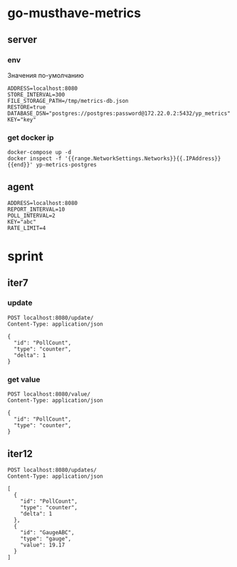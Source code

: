 # go-musthave-metrics

## server

### env

Значения по-умолчанию
```dotenv
ADDRESS=localhost:8080
STORE_INTERVAL=300
FILE_STORAGE_PATH=/tmp/metrics-db.json
RESTORE=true
DATABASE_DSN="postgres://postgres:password@172.22.0.2:5432/yp_metrics"
KEY="key"
```

### get docker ip

```shell
docker-compose up -d
docker inspect -f '{{range.NetworkSettings.Networks}}{{.IPAddress}}{{end}}' yp-metrics-postgres
```

## agent

```dotenv
ADDRESS=localhost:8080
REPORT_INTERVAL=10
POLL_INTERVAL=2
KEY="abc"
RATE_LIMIT=4
```

# sprint

## iter7

### update

```http request
POST localhost:8080/update/
Content-Type: application/json

{
  "id": "PollCount",
  "type": "counter",
  "delta": 1
}
```

### get value 

```http request
POST localhost:8080/value/
Content-Type: application/json

{
  "id": "PollCount", 
  "type": "counter", 
}
```

## iter12

```http request
POST localhost:8080/updates/
Content-Type: application/json

[
  {
    "id": "PollCount",
    "type": "counter",
    "delta": 1
  },
  {
    "id": "GaugeABC",
    "type": "gauge",
    "value": 19.17
  }
]
```